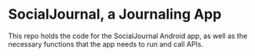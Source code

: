 # SocialJournal, a Journaling App

This repo holds the code for the SocialJournal Android app, as well as the necessary functions that the app needs to run and call APIs.
